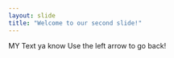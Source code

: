 ```yaml
---
layout: slide
title: "Welcome to our second slide!"
---
```

MY Text ya know
Use the left arrow to go back!
